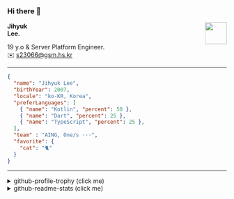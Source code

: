 ### Hi there 👋
<img src="https://github.githubassets.com/images/mona-loading-default.gif" width="50px" align="right">
</a>

**Jihyuk\
Lee.**

19 y.o & Server Platform Engineer.\
✉️ <s23066@gsm.hs.kr>

---

```json
{
  "name": "Jihyuk Lee",
  "birthYear": 2007,
  "locale": "ko-KR, Korea",
  "preferLanguages": [
    { "name": "Kotlin", "percent": 50 },
    { "name": "Dart", "percent": 25 },
    { "name": "TypeScript", "percent": 25 },
  ],
  "team" : "AING, One/s ···",
  "favorite": {
    "cat": "🐈"
  }
}
```
---
<details>
  <summary>github-profile-trophy (click me)</summary>
  
![](https://github-profile-trophy.vercel.app/?username=withJihyuk&row=1&column=8&theme=nord)
  
</details>
<details>
  <summary>github-readme-stats (click me)</summary>
  
<!--START_SECTION:waka-->
![Code Time](http://img.shields.io/badge/Code%20Time-975%20hrs%2041%20mins-blue)

![Lines of code](https://img.shields.io/badge/%EC%A0%80%EB%8A%94%20%EC%97%AC%ED%83%9C%EA%B9%8C%EC%A7%80%20-753.5%20thousand%20%EC%A4%84%EC%9D%98%20%EC%BD%94%EB%93%9C%EB%A5%BC%20%EC%9E%91%EC%84%B1%ED%96%88%EC%96%B4%EC%9A%94.-blue)

**저는 아침형 인간이에요. 🐤** 

```text
🌞 아침                     984 commits         ██████░░░░░░░░░░░░░░░░░░░   22.29 % 
🌆 낮　                     1524 commits        █████████░░░░░░░░░░░░░░░░   34.52 % 
🌃 저녁                     1559 commits        █████████░░░░░░░░░░░░░░░░   35.31 % 
🌙 밤　                     348 commits         ██░░░░░░░░░░░░░░░░░░░░░░░   07.88 % 
```


📊 **저는 이번주를 이렇게 시간을 보냈어요.** 

```text
🕑︎ Timezone: Asia/Seoul

💬 프로그래밍 언어들: 
Kotlin                   2 hrs 23 mins       ████████████████████░░░░░   81.58 % 
YAML                     31 mins             ████░░░░░░░░░░░░░░░░░░░░░   17.69 % 
TypeScript               1 min               ░░░░░░░░░░░░░░░░░░░░░░░░░   00.74 % 

🔥 에디터들: 
IntelliJ IDEA            2 hrs 51 mins       ████████████████████████░   97.32 % 
VS Code                  4 mins              █░░░░░░░░░░░░░░░░░░░░░░░░   02.68 % 

💻 운영 체제들: 
Mac                      2 hrs 56 mins       █████████████████████████   100.00 % 
```


 Last Updated on 29/09/2025 18:51:51 UTC
<!--END_SECTION:waka-->

</details>

</div>

